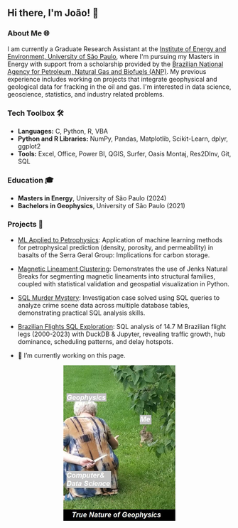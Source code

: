## Hi there, I'm João! 👋

### About Me 🌐
I am currently a Graduate Research Assistant at the [Institute of Energy and Environment, University of São Paulo](https://www.iee.usp.br/), where I'm pursuing my Masters in Energy with support from a scholarship provided by the [Brazilian National Agency for Petroleum, Natural Gas and Biofuels (ANP)](https://www.gov.br/anp/en/access-information/what-is-anp/what-is-anp). My previous experience includes working on projects that integrate geophysical and geological data for fracking in the oil and gas. I'm interested in data science, geoscience, statistics, and industry related problems.

### Tech Toolbox 🛠️
- **Languages:** C, Python, R, VBA
- **Python and R Libraries:** NumPy, Pandas, Matplotlib, Scikit-Learn, dplyr, ggplot2
- **Tools:** Excel, Office, Power BI, QGIS, Surfer, Oasis Montaj, Res2DInv, Git, SQL

### Education 🎓
- **Masters in Energy**, University of São Paulo (2024)
- **Bachelors in Geophysics**, University of São Paulo (2021)

### Projects 🚀
- [ML Applied to Petrophysics](https://github.com/jp-alves/ml_basalts_ccs/tree/main): Application of machine learning methods for petrophysical prediction (density, porosity, and permeability) in basalts of the Serra Geral Group: Implications for carbon storage.
- [Magnetic Lineament Clustering](https://github.com/jp-alves/LineamentsJNB): Demonstrates the use of Jenks Natural Breaks for segmenting magnetic lineaments into structural families, coupled with statistical validation and geospatial visualization in Python.
- [SQL Murder Mystery](https://github.com/jp-alves/SQL_Murder_Mystery): Investigation case solved using SQL queries to analyze crime scene data across multiple database tables, demonstrating practical SQL analysis skills.
- [Brazilian Flights SQL Exploration](https://github.com/jp-alves/BrazilianFlightsSQL): SQL analysis of 14.7 M Brazilian flight legs (2000-2023) with DuckDB & Jupyter, revealing traffic growth, hub dominance, scheduling patterns, and delay hotspots.

- 🔭 I’m currently working on this page.

<div align="center">
	<img src="https://github.com/jp-alves/jp-alves/blob/main/Images/geo_meme.jpg" height="350">
</div>
